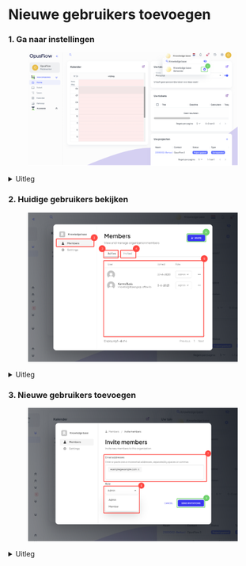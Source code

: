 # Nieuwe gebruikers toevoegen

### 1. Ga naar instellingen

<figure><img src="../../.gitbook/assets/Gebruikers toevoegen.png" alt=""><figcaption></figcaption></figure>

<details>

<summary>Uitleg</summary>

1. Open instellingen door op je eigen bedrijfsnaam en dan op het tandwiel te drukken.

</details>

### 2. Huidige gebruikers bekijken

<figure><img src="../../.gitbook/assets/2.png" alt=""><figcaption></figcaption></figure>

<details>

<summary>Uitleg</summary>

2. Ga naar "Members" (leden) om de huidige gebruikers te zien.
3. In het tabblad "Active" zie je alle actieve gebruikers, gebruikers welke de uitnodiging ooit hebben goedgekeurd.
4. In het tabblad "Invited" zie je alle uitgenodigde gebruikers, deze gebruikers hebben een uitnodiging ontvangen maar deze tot op heden niet geaccepteerd.
5. Hier zie je de gebruikers en hun rol.
   * **Role Admin:** Een admin is een gebruiker die alle rechten heeft, deze gebruiker kan alles zien en alles veranderen.
   * **Role Member:** Een member is een gebruiker die slechts een eigen selectie aan rollen heeft, deze gebruiker kan alleen zien waar hij/ zij toestemming voor heeft.
6. Een nieuwe gebruiker kun je toevoegen door op "Invite" te drukken.&#x20;

</details>

### 3. Nieuwe gebruikers toevoegen

<figure><img src="../../.gitbook/assets/3.png" alt=""><figcaption></figcaption></figure>

<details>

<summary>Uitleg</summary>

7. Hier kun je de emailadressen in typen van en nieuwe gebruikers uitnodigen.&#x20;
8. Maak een keuze tussen "Admin" of "Member".
9. Druk op "Send invitations" om de gebruikers uit te nodigen.

</details>



